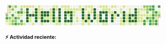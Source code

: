 ![Portada](assets/hello-world.png)


### :zap: Actividad reciente:
<!--RECENT_ACTIVITY:start-->
<!--RECENT_ACTIVITY:last_update-->
